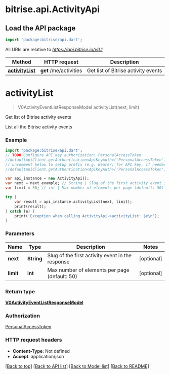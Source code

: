 # bitrise.api.ActivityApi

## Load the API package
```dart
import 'package:bitrise/api.dart';
```

All URIs are relative to *https://api.bitrise.io/v0.1*

Method | HTTP request | Description
------------- | ------------- | -------------
[**activityList**](ActivityApi.md#activitylist) | **get** /me/activities | Get list of Bitrise activity events


# **activityList**
> V0ActivityEventListResponseModel activityList(next, limit)

Get list of Bitrise activity events

List all the Bitrise activity events

### Example 
```dart
import 'package:bitrise/api.dart';
// TODO Configure API key authorization: PersonalAccessToken
//defaultApiClient.getAuthentication<ApiKeyAuth>('PersonalAccessToken').apiKey = 'YOUR_API_KEY';
// uncomment below to setup prefix (e.g. Bearer) for API key, if needed
//defaultApiClient.getAuthentication<ApiKeyAuth>('PersonalAccessToken').apiKeyPrefix = 'Bearer';

var api_instance = new ActivityApi();
var next = next_example; // String | Slug of the first activity event in the response
var limit = 56; // int | Max number of elements per page (default: 50)

try { 
    var result = api_instance.activityList(next, limit);
    print(result);
} catch (e) {
    print('Exception when calling ActivityApi->activityList: $e\n');
}
```

### Parameters

Name | Type | Description  | Notes
------------- | ------------- | ------------- | -------------
 **next** | **String**| Slug of the first activity event in the response | [optional] 
 **limit** | **int**| Max number of elements per page (default: 50) | [optional] 

### Return type

[**V0ActivityEventListResponseModel**](V0ActivityEventListResponseModel.md)

### Authorization

[PersonalAccessToken](../README.md#PersonalAccessToken)

### HTTP request headers

 - **Content-Type**: Not defined
 - **Accept**: application/json

[[Back to top]](#) [[Back to API list]](../README.md#documentation-for-api-endpoints) [[Back to Model list]](../README.md#documentation-for-models) [[Back to README]](../README.md)

